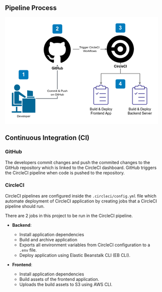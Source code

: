 ## Pipeline Process

![Pipeline](pipeline-diagram.png)

## Continuous Integration (CI)

### GitHub

The developers commit changes and push the commited changes to the GitHub repository which is linked to the CircleCI dashboard. GitHub triggers the CircleCI pipeline when code is pushed to the repository.

### CircleCI

CircleCI pipelines are configured inside the `.circleci/config.yml` file which automate deployment of CircleCI application by creating jobs that a CircleCI pipeline should run.

There are 2 jobs in this project to be run in the CircleCI pipeline.

- **Backend**:

  - Install application dependencies
  - Build and archive application
  - Exports all environment variables from CircleCI configuration to a `.env` file.
  - Deploy application using Elastic Beanstalk CLI (EB CLI).

- **Frontend**:
  - Install application dependencies
  - Build assets of the frontend application.
  - Uploads the build assets to S3 using AWS CLI.

